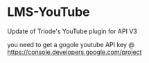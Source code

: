 # LMS-YouTube
Update of Triode's YouTube plugin for API V3

you need to get a gogole youtube API key @ https://console.developers.google.com/project
